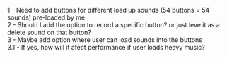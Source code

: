 1 - Need to add buttons for different load up sounds (54 buttons = 54 sounds) pre-loaded by me <br>
2 - Should I add the option to record a specific button? or just leve it as a delete sound on that button? <br>
3 - Maybe add option where user can load sounds into the buttons <br>
      3.1 - If yes, how will it afect performance if user loads heavy music? <br>
